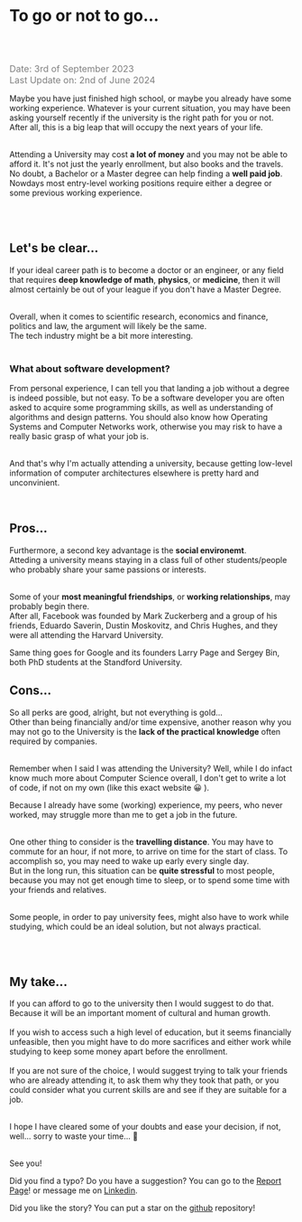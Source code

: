 # To go or not to go...
<br /><br />

<span class="date"> Date: 3rd of September 2023 </span>
<br />
<span class="date">Last Update on: 2nd of June 2024</span><br />

Maybe you have just finished high school, or maybe you already have some working experience. Whatever is your current situation, you may have been asking yourself recently if the university is the right path for you or not. After all, this is a big leap that will occupy the next years of your life.<br /><br />

Attending a University may cost **a lot of money** and you may not be able to afford it. It's not just the yearly enrollment, but also books and the travels.<br />
No doubt, a Bachelor or a Master degree can help finding a **well paid job**. Nowdays most entry-level working positions require either a degree or some previous working experience. 

<br /><br />

## Let's be clear...
If your ideal career path is to become a doctor or an engineer, or any field that requires **deep knowledge of math**, **physics**, or **medicine**, then it will almost certainly be out of your league if you don't have a Master Degree.<br /><br />

Overall, when it comes to scientific research, economics and finance, politics and law, the argument will likely be the same.<br />
The tech industry might be a bit more interesting.<br /><br />

### What about software development?

From personal experience, I can tell you that landing a job without a degree is indeed possible, but not easy. To be a software developer you are often asked to acquire some programming skills, as well as understanding of algorithms and design patterns. You should also know how Operating Systems and Computer Networks work, otherwise you may risk to have a really basic grasp of what your job is.<br /><br />

And that's why I'm actually attending a university, because getting low-level information of computer architectures elsewhere is pretty hard and unconvinient.

<br />

## Pros...
Furthermore, a second key advantage is the **social environemt**.<br />
Atteding a university means staying in a class full of other students/people who probably share your same passions or interests.<br /><br />

Some of your **most meaningful friendships**, or **working relationships**, may probably begin there.<br />
After all, Facebook was founded by Mark Zuckerberg and a group of his friends, Eduardo Saverin, Dustin Moskovitz, and Chris Hughes, and they were all attending the Harvard University.<br />

Same thing goes for Google and its founders Larry Page and Sergey Bin, both PhD students at the Standford University.

## Cons...
So all perks are good, alright, but not everything is gold...<br />
Other than being financially and/or time expensive, another reason why you may not go to the University is the **lack of the practical knowledge** often required by companies.<br /><br />

Remember when I said I was attending the University? Well, while I do infact know much more about Computer Science overall, I don't get to write a lot of code, if not on my own (like this exact website 😀 ).<br />

Because I already have some (working) experience, my peers, who never worked, may struggle more than me to get a job in the future.<br /><br />

One other thing to consider is the **travelling distance**. You may have to commute for an hour, if not more, to arrive on time for the start of class. To accomplish so, you may need to wake up early every single day.<br />
But in the long run, this situation can be **quite stressful** to most people, because you may not get enough time to sleep, or to spend some time with your friends and relatives.<br /><br />

Some people, in order to pay university fees, might also have to work while studying, which could be an ideal solution, but not always practical.

<br /><br />

## My take...
If you can afford to go to the university then I would suggest to do that. Because it will be an important moment of cultural and human growth.<br /><br />
If you wish to access such a high level of education, but it seems financially unfeasible, then you might have to do more sacrifices and either work while studying to keep some money apart before the enrollment. 
<br /><br />
If you are not sure of the choice, I would suggest trying to talk your friends who are already attending it, to ask them why they took that path, or you could consider what you current skills are and see if they are suitable for a job.<br /><br />

I hope I have cleared some of your doubts and ease your decision, if not, well... sorry to waste your time... 😬<br /><br />

See you!
<br />

Did you find a typo? Do you have a suggestion? You can go to the <a href="https://github.com/Gabri432/angular-personal-website/issues/new" target="_blank" title="Go to the Github repository">Report Page</a>! or message me on <a href="https://www.linkedin.com/in/gabriele-gatti-87b321190/" target="_blank" title="Go to my Linkeding profile">Linkedin</a>.

Did you like the story? You can put a star on the <a href="https://github.com/Gabri432/angular-personal-website/" target="_blank" title="Go to the Github repository">github</a> repository!


<style>
.date {
    color: grey;
    font-size: 16px
}
</style>

